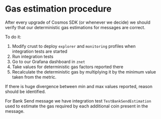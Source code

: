 # Gas estimation procedure

After every upgrade of Cosmos SDK (or whenever we decide) we should verify that our deterministic gas estimations for messages are correct.

To do it:
1. Modify crust to deploy `explorer` and `monitoring` profiles when integration tests are started
2. Run integration tests
3. Go to our Grafana dashboard in `znet`
4. Take values for deterministic gas factors reported there
5. Recalculate the deterministic gas by multiplying it by the minimum value taken from the metric.

If there is huge divergence between min and max values reported, reason should be identified.

For Bank Send message we have integration test `TestBankSendEstimation` used to estimate the gas required by each additional coin present in the message.
